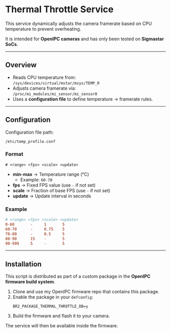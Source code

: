 # Thermal Throttle Service

This service dynamically adjusts the camera framerate based on CPU temperature to prevent overheating.  

It is intended for **OpenIPC cameras** and has only been tested on **Sigmastar SoCs**.

---

## Overview
- Reads CPU temperature from:  
  `/sys/devices/virtual/mstar/msys/TEMP_R`
- Adjusts camera framerate via:  
  `/proc/mi_modules/mi_sensor/mi_sensor0`
- Uses a **configuration file** to define temperature → framerate rules.

---

## Configuration

Configuration file path:  
```
/etc/temp_profile.conf
```

### Format
```
# <range> <fps> <scale> <update>
```

- **min-max** → Temperature range (°C)  
  - Example: `60-70`
- **fps** → Fixed FPS value (use `-` if not set)  
- **scale** → Fraction of base FPS (use `-` if not set)  
- **update** → Update interval in seconds

### Example
```conf
# <range> <fps> <scale> <update>
0-60       -     1       5
60-70      -     0.75    5
70-80      -     0.5     5
80-90      15    -       5
90-999     5     -       5
```

---

## Installation

This script is distributed as part of a custom package in the **OpenIPC firmware build system**.  

1. Clone and use my OpenIPC firmware repo that contains this package.  
2. Enable the package in your `defconfig`:  
   ```
   BR2_PACKAGE_THERMAL_THROTTLE_DB=y
   ```
3. Build the firmware and flash it to your camera.  

The service will then be available inside the firmware.
